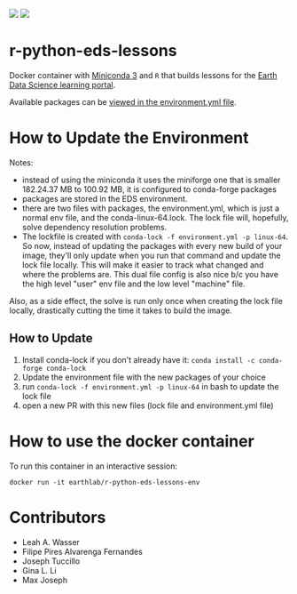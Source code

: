 [![](https://images.microbadger.com/badges/image/earthlab/r-python-eds-lessons-env.svg)](https://microbadger.com/images/earthlab/r-python-eds-lessons-env "build specs for the eds-lessons environment")
[![](https://images.microbadger.com/badges/version/earthlab/r-python-eds-lessons-env.svg)](https://microbadger.com/images/earthlab/r-python-eds-lessons-env "Version")


# r-python-eds-lessons

Docker container with [Miniconda 3](https://docs.conda.io/en/latest/miniconda.html) and `R` that builds lessons for the [Earth Data Science learning portal](https://www.earthdatascience.org).

Available packages can be [viewed in the environment.yml file](https://github.com/earthlab/r-python-eds-lessons/environment.yml).

# How to Update the Environment

Notes:
* instead of using the miniconda it uses the miniforge one that is smaller 182.24.37 MB to 100.92 MB, it is configured to conda-forge packages
* packages are stored in the EDS environment.
* there are two files with packages, the environment.yml, which is just a normal env file, and the conda-linux-64.lock. The lock file will, hopefully, solve dependency resolution problems.
* The lockfile is created with `conda-lock -f environment.yml -p linux-64`. So now, instead of updating the packages with every new build of your image, they'll only update when you run that command and update the lock file locally. This will make it easier to track what changed and where the problems are. This dual file config is also nice b/c you have the high level "user" env file and the low level "machine" file.

Also, as a side effect, the solve is run only once when creating the lock file locally, drastically cutting the time it takes to build the image.

## How to Update

1. Install conda-lock if you don't already have it: `conda install -c conda-forge conda-lock`
2. Update the environment file with the new packages of your choice
3. run `conda-lock -f environment.yml -p linux-64` in bash to update the lock  file
4. open a new PR with  this new files (lock file and environment.yml file)

# How to use the docker container

To run this container in an interactive session:

```
docker run -it earthlab/r-python-eds-lessons-env
```

# Contributors

- Leah A. Wasser
- Filipe Pires Alvarenga Fernandes
- Joseph Tuccillo
- Gina L. Li
- Max Joseph
